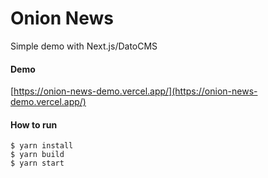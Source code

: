 # Onion News

Simple demo with Next.js/DatoCMS

#### Demo

[https://onion-news-demo.vercel.app/](https://onion-news-demo.vercel.app/)

#### How to run

```
$ yarn install
$ yarn build
$ yarn start
```